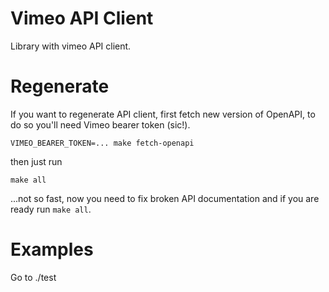 # Vimeo API Client

Library with vimeo API client.

# Regenerate

If you want to regenerate API client, first fetch new version of OpenAPI, to do so you'll need Vimeo bearer token (sic!).

```
VIMEO_BEARER_TOKEN=... make fetch-openapi
```

then just run

```
make all
```

...not so fast, now you need to fix broken API documentation and if you are ready run `make all`.

# Examples

Go to ./test